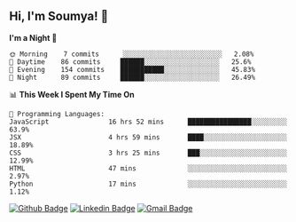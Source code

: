 ## Hi, I'm Soumya! 👋

<!--START_SECTION:waka-->
**I'm a Night 🦉** 

```text
🌞 Morning    7 commits      ░░░░░░░░░░░░░░░░░░░░░░░░░   2.08% 
🌆 Daytime    86 commits     ██████░░░░░░░░░░░░░░░░░░░   25.6% 
🌃 Evening    154 commits    ███████████░░░░░░░░░░░░░░   45.83% 
🌙 Night      89 commits     ██████░░░░░░░░░░░░░░░░░░░   26.49%

```


📊 **This Week I Spent My Time On** 

```text
💬 Programming Languages: 
JavaScript               16 hrs 52 mins      ████████████████░░░░░░░░░   63.9% 
JSX                      4 hrs 59 mins       ████░░░░░░░░░░░░░░░░░░░░░   18.89% 
CSS                      3 hrs 25 mins       ███░░░░░░░░░░░░░░░░░░░░░░   12.99% 
HTML                     47 mins             ░░░░░░░░░░░░░░░░░░░░░░░░░   2.97% 
Python                   17 mins             ░░░░░░░░░░░░░░░░░░░░░░░░░   1.12%

```


<!--END_SECTION:waka-->

[![Github Badge](https://img.shields.io/badge/-rubyruins-grey?style=for-the-badge&logo=github&logoColor=white&link=https://github.com/rubyruins/)](https://www.github.com/rubyruins/) 
[![Linkedin Badge](https://img.shields.io/badge/-Soumya%20Parekh-0072b1?style=for-the-badge&logo=Linkedin&logoColor=white&link=https://www.linkedin.com/in/Soumya-Parekh/)](https://www.linkedin.com/in/Soumya-Parekh/) 
[![Gmail Badge](https://img.shields.io/badge/-soumya.parekh@somaiya.edu-c14438?style=for-the-badge&logo=Gmail&logoColor=white&link=mailto:soumya.parekh@somaiya.edu)](mailto:soumya.parekh@somaiya.edu) 
